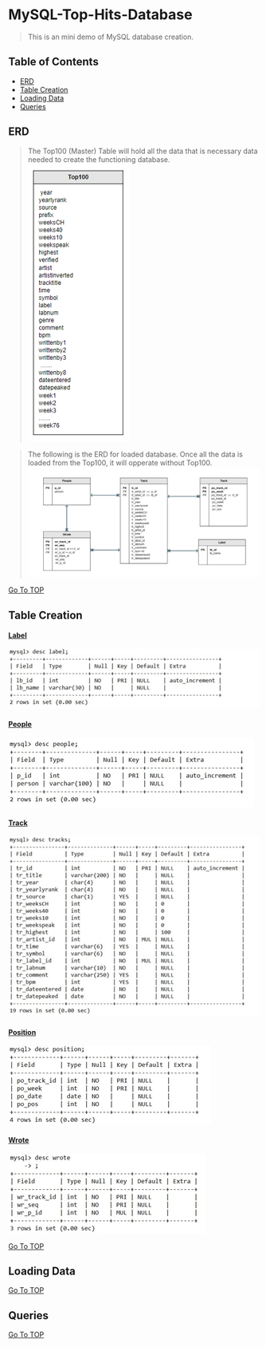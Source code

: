 # MySQL-Top-Hits-Database<a name="TOP"></a>
> This is an mini demo of MySQL database creation. 

## Table of Contents
* [ERD](#ERD)
* [Table Creation](#table-creation)
* [Loading Data](#load-data)
* [Queries](#queries)

## ERD 
> The Top100 (Master) Table will hold all the data that is necessary data needed to create the functioning database.
![lofi](https://github.com/GregPhares/MySQL-Top-Hits-Database/blob/main/Img/Master%20data%20table.PNG)

> The following is the ERD for loaded database. Once all the data is loaded from the Top100, it will opperate without Top100.
![lofi](https://github.com/GregPhares/MySQL-Top-Hits-Database/blob/main/Img/ERD%20database.PNG)

[Go To TOP](#TOP)
## Table Creation 
#### [Label](https://github.com/GregPhares/MySQL-Top-Hits-Database/blob/main/Create%20Tables/Label%20Table.txt)
![lofi](https://github.com/GregPhares/MySQL-Top-Hits-Database/blob/main/Img/Label%20Table%20Desc.PNG)

#### [People](https://github.com/GregPhares/MySQL-Top-Hits-Database/blob/main/Create%20Tables/People%20Table.txt)
![lofi](https://github.com/GregPhares/MySQL-Top-Hits-Database/blob/main/Img/People%20Table%20Desc.PNG)

#### [Track](https://github.com/GregPhares/MySQL-Top-Hits-Database/blob/main/Create%20Tables/Track%20Table.txt)
![lofi](https://github.com/GregPhares/MySQL-Top-Hits-Database/blob/main/Img/Track%20Table%20Desc.png)

#### [Position](https://github.com/GregPhares/MySQL-Top-Hits-Database/blob/main/Create%20Tables/Position%20table.txt)
![lofi](https://github.com/GregPhares/MySQL-Top-Hits-Database/blob/main/Img/Position%20Table%20Desc.png)

#### [Wrote](https://github.com/GregPhares/MySQL-Top-Hits-Database/blob/main/Create%20Tables/Wrote%20Table.txt)
![lofi](https://github.com/GregPhares/MySQL-Top-Hits-Database/blob/main/Img/Wrote%20Table%20Desc.png)

[Go To TOP](#TOP)

## Loading Data



[Go To TOP](#TOP)
## Queries




[Go To TOP](#TOP)
